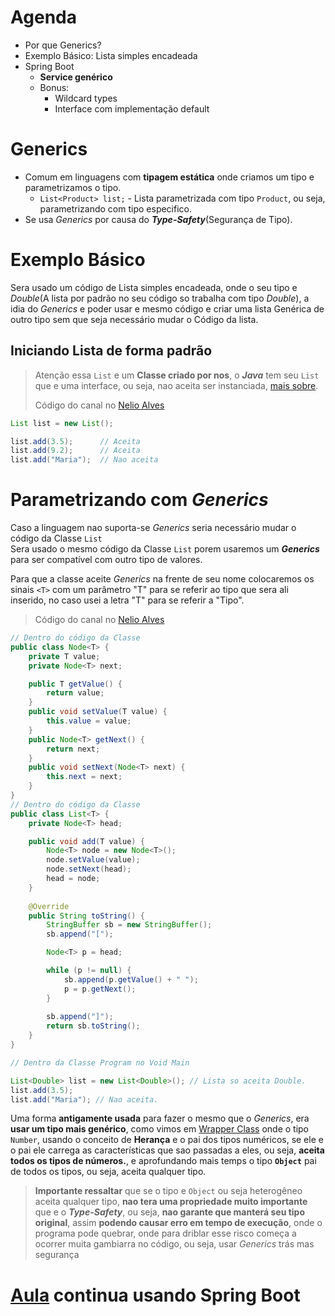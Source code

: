 # Agenda

- Por que Generics?
- Exemplo Básico: Lista simples encadeada
- Spring Boot
    - **Service genérico**
    - Bonus:
        - Wildcard types
        - Interface com implementação default
        
# Generics

- Comum em linguagens com **tipagem estática** onde criamos um tipo e parametrizamos o tipo.
    - `List<Product> list;` - Lista parametrizada com tipo `Product`, ou seja, parametrizando com tipo especifico.
- Se usa *Generics* por causa do ***Type-Safety***(Segurança de Tipo).

# Exemplo Básico

Sera usado um código de Lista simples encadeada, onde o seu tipo e *Double*(A lista por padrão no seu código so trabalha com tipo *Double*), a idia do *Generics* e poder usar e mesmo código e criar uma lista Genérica de outro tipo sem que seja necessário mudar o Código da lista.

## Iniciando Lista de forma padrão

> Atenção essa `List` e um **Classe criado por nos**, o ***Java*** tem seu `List` que e uma interface, ou seja, nao aceita ser instanciada, [mais sobre](./26-listas.md).
>
> Código do canal no [Nelio Alves](https://www.youtube.com/watch?v=XuR756Q37bk)
```java
List list = new List();

list.add(3.5);      // Aceita
list.add(9.2);      // Aceita
list.add("Maria");  // Nao aceita
```

# Parametrizando com *Generics*

Caso a linguagem nao suporta-se *Generics* seria necessário mudar o código da Classe `List`  
Sera usado o mesmo código da Classe `List` porem usaremos um ***Generics*** para ser compatível com outro tipo de valores.  

Para que a classe aceite *Generics* na frente de seu nome colocaremos os sinais `<T>` com um parâmetro "T" para se referir ao tipo que sera ali inserido, no caso usei a letra "T" para se referir a "Tipo".
> Código do canal no [Nelio Alves](https://www.youtube.com/watch?v=XuR756Q37bk)
```java
// Dentro do código da Classe
public class Node<T> {
    private T value;
    private Node<T> next;

    public T getValue() {
        return value;
    }
    public void setValue(T value) {
        this.value = value;
    }
    public Node<T> getNext() {
        return next;
    }
    public void setNext(Node<T> next) {
        this.next = next;
    }
}
// Dentro do código da Classe
public class List<T> {
    private Node<T> head;

    public void add(T value) {
        Node<T> node = new Node<T>();
        node.setValue(value);
        node.setNext(head);
        head = node;
    }
    
    @Override
    public String toString() {
        StringBuffer sb = new StringBuffer();
        sb.append("[");

        Node<T> p = head;

        while (p != null) {
            sb.append(p.getValue() + " ");
            p = p.getNext();
        }
        
        sb.append("]");
        return sb.toString();
    }
}

// Dentro da Classe Program no Void Main

List<Double> list = new List<Double>(); // Lista so aceita Double.
list.add(3.5);
list.add("Maria"); // Nao aceita.
```
Uma forma **antigamente usada** para fazer o mesmo que o *Generics*, era **usar um tipo mais genérico**, como vimos em [Wrapper Class](./24-boxingUnboxingWrapper.md) onde o tipo `Number`, usando o conceito de **Herança** e o pai dos tipos numéricos, se ele e o pai ele carrega as características que sao passadas a eles, ou seja, **aceita todos os tipos de números.**, e aprofundando mais temps o tipo **`Object`** pai de todos os tipos, ou seja, aceita qualquer tipo.

> **Importante ressaltar** que se o tipo e `Object` ou seja heterogêneo aceita qualquer tipo, **nao tera uma propriedade muito importante** que e o ***Type-Safety***, ou seja, **nao garante que manterá seu tipo original**, assim **podendo causar erro em tempo de execução**, onde o programa pode quebrar, onde para driblar esse risco começa a ocorrer muita gambiarra no código, ou seja, usar *Generics* trás mas segurança

# [Aula](https://www.youtube.com/watch?v=XuR756Q37bk&t=2168s&ab_channel=DevSuperior) continua usando Spring Boot 